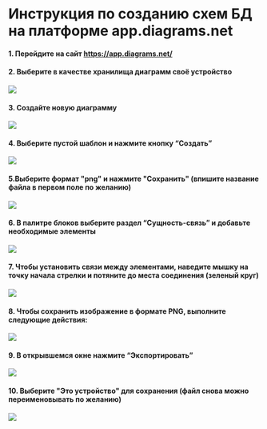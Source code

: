 # Инструкция по созданию схем БД на платформе app.diagrams.net


#### 1. Перейдите на сайт https://app.diagrams.net/

#### 2. Выберите в качестве хранилища диаграмм своё устройство

![](diag/di11.jpeg)

#### 3. Создайте новую диаграмму

![](diag/di2.jpeg)

#### 4. Выберите пустой шаблон и нажмите кнопку “Создать”

![](diag/di3.jpeg)

#### 5.Выберите формат "png" и нажмите "Сохранить" (впишите название файла в первом поле по желанию)

![](diag/di4.jpeg)

#### 6. В палитре блоков выберите раздел “Сущность-cвязь” и добавьте необходимые элементы

![](diag/di5.jpeg)

#### 7. Чтобы установить связи между элементами, наведите мышку на точку начала стрелки и потяните до места соединения (зеленый круг)

![](diag/di6.jpeg)

#### 8. Чтобы сохранить изображение в формате PNG, выполните следующие действия:

![](diag/di7.jpeg)

#### 9. В открывшемся окне нажмите “Экспортировать”

![](diag/di8.jpeg)

#### 10. Выберите "Это устройство" для сохранения (файл снова можно переименовывать по желанию)

![](diag/di9.jpeg)
